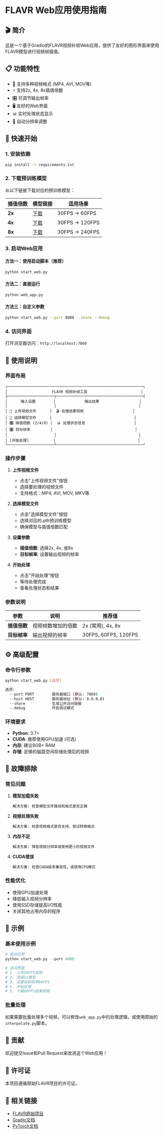 # FLAVR Web应用使用指南

## 🎬 简介

这是一个基于Gradio的FLAVR视频补帧Web应用，提供了友好的图形界面来使用FLAVR模型进行视频帧插值。

## 📋 功能特性

- 🎥 支持多种视频格式 (MP4, AVI, MOV等)
- ⚡ 支持2x, 4x, 8x插值倍数
- 🎛️ 可调节输出帧率
- 🖥️ 友好的Web界面
- 📊 实时处理状态显示
- 🎯 自动分辨率调整

## 🚀 快速开始

### 1. 安装依赖

```bash
pip install -r requirements.txt
```

### 2. 下载预训练模型

从以下链接下载对应的预训练模型：

| 插值倍数 | 模型链接 | 适用场景 |
|---------|---------|---------|
| **2x** | [下载](https://drive.google.com/file/d/1IZe-39ZuXy3OheGJC-fT3shZocGYuNdH/view?usp=sharing) | 30FPS → 60FPS |
| **4x** | [下载](https://drive.google.com/file/d/1GARJK0Ti1gLH_O0spxAEqzbMwUKqE37S/view?usp=sharing) | 30FPS → 120FPS |
| **8x** | [下载](https://drive.google.com/file/d/1xoZqWJdIOjSaE2DtH4ifXKlRwFySm5Gq/view?usp=sharing) | 30FPS → 240FPS |

### 3. 启动Web应用

#### 方法一：使用启动脚本（推荐）
```bash
python start_web.py
```

#### 方法二：直接运行
```bash
python web_app.py
```

#### 方法三：自定义参数
```bash
python start_web.py --port 8080 --share --debug
```

### 4. 访问界面

打开浏览器访问：`http://localhost:7860`

## 📖 使用说明

### 界面布局

```
┌─────────────────────────────────────────────────────────────┐
│                    FLAVR 视频补帧工具                        │
├─────────────────────┬───────────────────────────────────────┤
│      输入设置        │             输出结果                  │
│                     │                                     │
│ 📁 上传视频文件      │  🎬 处理结果视频                      │
│ 📁 选择模型文件      │                                     │
│ 🎛️ 插值倍数 (2/4/8) │  📊 处理状态信息                      │
│ 🎛️ 目标帧率         │                                     │
│                     │                                     │
│ [开始处理]           │                                     │
└─────────────────────┴───────────────────────────────────────┘
```

### 操作步骤

1. **上传视频文件**
   - 点击"上传视频文件"按钮
   - 选择要处理的视频文件
   - 支持格式：MP4, AVI, MOV, MKV等

2. **选择模型文件**
   - 点击"选择模型文件"按钮
   - 选择对应的.pth预训练模型
   - 确保模型与插值倍数匹配

3. **设置参数**
   - **插值倍数**: 选择2x, 4x, 或8x
   - **目标帧率**: 设置输出视频的帧率

4. **开始处理**
   - 点击"开始处理"按钮
   - 等待处理完成
   - 查看处理状态和结果

### 参数说明

| 参数 | 说明 | 推荐值 |
|------|------|--------|
| **插值倍数** | 视频帧数增加的倍数 | 2x (常用), 4x, 8x |
| **目标帧率** | 输出视频的帧率 | 30FPS, 60FPS, 120FPS |

## ⚙️ 高级配置

### 命令行参数

```bash
python start_web.py [选项]

选项:
  --port PORT        服务器端口 (默认: 7860)
  --host HOST        服务器地址 (默认: 0.0.0.0)
  --share            生成公共访问链接
  --debug            开启调试模式
```

### 环境要求

- **Python**: 3.7+
- **CUDA**: 推荐使用GPU加速 (可选)
- **内存**: 建议8GB+ RAM
- **存储**: 足够的磁盘空间存储处理后的视频

## 🔧 故障排除

### 常见问题

1. **模型加载失败**
   ```
   解决方案: 检查模型文件路径和格式是否正确
   ```

2. **视频处理失败**
   ```
   解决方案: 检查视频格式是否支持，尝试转换格式
   ```

3. **内存不足**
   ```
   解决方案: 降低视频分辨率或使用更小的视频文件
   ```

4. **CUDA错误**
   ```
   解决方案: 检查CUDA版本兼容性，或使用CPU模式
   ```

### 性能优化

- 使用GPU加速处理
- 降低输入视频分辨率
- 使用SSD存储提高I/O性能
- 关闭其他占用内存的程序

## 📝 示例

### 基本使用示例

```python
# 启动应用
python start_web.py --port 8080

# 访问界面
# 1. 上传30FPS视频
# 2. 选择2x模型
# 3. 设置目标帧率60FPS
# 4. 开始处理
# 5. 下载60FPS结果视频
```

### 批量处理

如果需要批量处理多个视频，可以修改`web_app.py`中的处理逻辑，或使用原始的`interpolate.py`脚本。

## 🤝 贡献

欢迎提交Issue和Pull Request来改进这个Web应用！

## 📄 许可证

本项目遵循原始FLAVR项目的许可证。

## 🔗 相关链接

- [FLAVR原始项目](https://github.com/tarun005/FLAVR)
- [Gradio文档](https://gradio.app/)
- [PyTorch文档](https://pytorch.org/) 